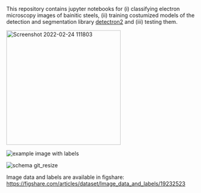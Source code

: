 This repository contains jupyter notebooks for (i) classifying electron microscopy images of bainitic steels, (ii) training costumized models of the detection and segmentation library [detectron2](https://github.com/facebookresearch/detectron2) and (iii) testing them.   

<img width="300" alt="Screenshot 2022-02-24 111803" src="https://user-images.githubusercontent.com/95081818/155505240-80a75f7c-11fe-46a0-9a32-f57d90784ddc.png">

![example image with labels](https://user-images.githubusercontent.com/95081818/155694682-66596058-45d0-4e76-b51c-e3be46fc978c.png)

![schema git_resize](https://user-images.githubusercontent.com/95081818/155836175-913b6c48-4165-416a-aadd-1903419d8161.png)


Image data and labels are available in figshare:
https://figshare.com/articles/dataset/Image_data_and_labels/19232523
